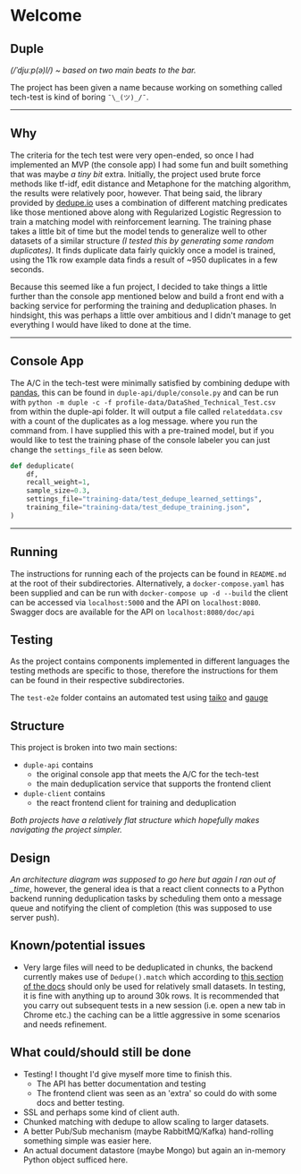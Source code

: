 # Welcome

## Duple

_(/ˈdjuːp(ə)l/) ~ based on two main beats to the bar._

The project has been given a name because working on something called tech-test is kind of boring `¯\_(ツ)_/¯`.

---

## Why

The criteria for the tech test were very open-ended, so once I had implemented an MVP (the console app) I had some fun and built something that was maybe _a tiny bit_ extra.
Initially, the project used brute force methods like tf-idf, edit distance and Metaphone for the matching algorithm, the results were relatively poor, however. That being said, the library provided by [dedupe.io](https://docs.dedupe.io/en/latest/) uses a combination of different matching predicates like those mentioned above along with Regularized Logistic Regression to train a matching model with reinforcement learning. The training phase takes a little bit of time but the model tends to generalize well to other datasets of a similar structure _(I tested this by generating some random duplicates)_. It finds duplicate data fairly quickly once a model is trained, using the 11k row example data finds a result of ~950 duplicates in a few seconds.

Because this seemed like a fun project, I decided to take things a little further than the console app mentioned below and build a front end with a backing service for performing the training and deduplication phases. In hindsight, this was perhaps a little over ambitious and I didn't manage to get everything I would have liked to done at the time.

---

## Console App

The A/C in the tech-test were minimally satisfied by combining dedupe with [pandas](https://pandas.pydata.org), this can be found in `duple-api/duple/console.py` and can be run with `python -m duple -c -f profile-data/DataShed_Technical_Test.csv` from within the duple-api folder. It will output a file called `relateddata.csv` with a count of the duplicates as a log message. where you run the command from. I have supplied this with a pre-trained model, but if you would like to test the training phase of the console labeler you can just change the `settings_file` as seen below.

```python
def deduplicate(
    df,
    recall_weight=1,
    sample_size=0.3,
    settings_file="training-data/test_dedupe_learned_settings",
    training_file="training-data/test_dedupe_training.json",
)
```

---

## Running

The instructions for running each of the projects can be found in `README.md` at the root of their subdirectories. Alternatively, a `docker-compose.yaml` has been supplied and can be run with `docker-compose up -d --build` the client can be accessed via `localhost:5000` and the API on `localhost:8080`. Swagger docs are available for the API on
`localhost:8080/doc/api`

## Testing

As the project contains components implemented in different languages the testing methods are specific to those, therefore the instructions for them can be found in their respective subdirectories.

The `test-e2e` folder contains an automated test using [taiko](https://taiko.gauge.org/) and [gauge](https://gauge.org/)

## Structure

This project is broken into two main sections:

- `duple-api` contains
  - the original console app that meets the A/C for the tech-test
  - the main deduplication service that supports the frontend client
- `duple-client` contains
  - the react frontend client for training and deduplication

_Both projects have a relatively flat structure which hopefully makes navigating the project simpler._

## Design

_An architecture diagram was supposed to go here but again I ran out of \_time_, however, the general idea is that a react client connects to a Python backend running deduplication tasks by scheduling them onto a message queue and notifying the client of completion (this was supposed to use server push).

## Known/potential issues

- Very large files will need to be deduplicated in chunks, the backend currently makes use of `Dedupe().match` which according to [this section of the docs](https://docs.dedupe.io/en/latest/API-documentation.html#Dedupe.match) should only be used for relatively small datasets. In testing, it is fine with anything up to around 30k rows.
  It is recommended that you carry out subsequent tests in a new session (i.e. open a new tab in Chrome etc.) the caching can be a little aggressive in some scenarios and needs refinement.

## What could/should still be done

- Testing! I thought I'd give myself more time to finish this.
  - The API has better documentation and testing
  - The frontend client was seen as an 'extra' so could do with some docs and better testing.
- SSL and perhaps some kind of client auth.
- Chunked matching with dedupe to allow scaling to larger datasets.
- A better Pub/Sub mechanism (maybe RabbitMQ/Kafka) hand-rolling something simple was easier here.
- An actual document datastore (maybe Mongo) but again an in-memory Python object sufficed here.
